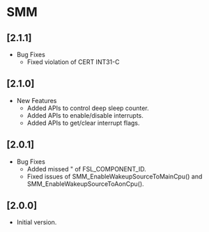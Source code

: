 # SMM

## [2.1.1]

- Bug Fixes
    - Fixed violation of CERT INT31-C

## [2.1.0]

- New Features
    - Added APIs to control deep sleep counter.
    - Added APIs to enable/disable interrupts.
    - Added APIs to get/clear interrupt flags.

## [2.0.1]

- Bug Fixes
    - Added missed " of FSL_COMPONENT_ID.
    - Fixed issues of SMM_EnableWakeupSourceToMainCpu() and SMM_EnableWakeupSourceToAonCpu().

## [2.0.0]

- Initial version.
